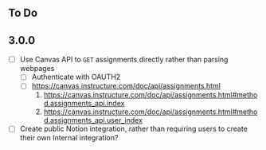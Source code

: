 ## To Do

## 3.0.0

- [ ] Use Canvas API to `GET` assignments directly rather than parsing webpages
   - [ ] Authenticate with OAUTH2
   - [ ] https://canvas.instructure.com/doc/api/assignments.html
      1. https://canvas.instructure.com/doc/api/assignments.html#method.assignments_api.index
      2. https://canvas.instructure.com/doc/api/assignments.html#method.assignments_api.user_index

- [ ] Create public Notion integration, rather than requiring users to create their own Internal integration?